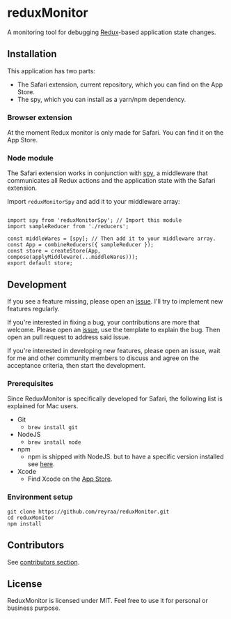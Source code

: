 # reduxMonitor
A monitoring tool for debugging [Redux](https://github.com/reactjs/redux)-based application state changes.


## Installation
This application has two parts:
- The Safari extension, current repository, which you can find on the App Store. 
- The spy, which you can install as a yarn/npm dependency. 


### Browser extension
At the moment Redux monitor is only made for Safari. You can find it on the App Store. 


### Node module
The Safari extension works in conjunction with [spy](https://github.com/reyraa/reduxMonitorSpy), a middleware that communicates all Redux actions and the application state with the Safari extension.

Import `reduxMonitorSpy` and add it to your middleware array:

```

import spy from 'reduxMonitorSpy'; // Import this module
import sampleReducer from './reducers';

const middleWares = [spy]; // Then add it to your middleware array.
const App = combineReducers({ sampleReducer });
const store = createStore(App, compose(applyMiddleware(...middleWares)));
export default store;

```

## Development
If you see a feature missing, please open an [issue](https://github.com/reyraa/reduxMonitor/issues). I'll try to implement new features regularly.

If you're interested in fixing a bug, your contributions are more that welcome. Please open an [issue](https://github.com/reyraa/reduxMonitor/issues), use the template to explain the bug. Then open an pull request to address said issue.

If you're interested in developing new features, please open an issue, wait for me and other community members to discuss and agree on the acceptance criteria, then start the development.


### Prerequisites
Since ReduxMonitor is specifically developed for Safari, the following list is explained for Mac users.
 - Git
   - `brew install git`
 - NodeJS
   - `brew install node`
 - npm
   - npm is shipped with NodeJS. but to have a specific version installed see [here](https://stackoverflow.com/questions/9755841/how-can-i-change-the-version-of-npm-using-nvm).
 - Xcode
   - Find Xcode on the [App Store](https://apps.apple.com/de/app/xcode/id497799835?l=en&mt=12).


### Environment setup
```
git clone https://github.com/reyraa/reduxMonitor.git
cd reduxMonitor
npm install
```


## Contributors
See [contributors section](https://github.com/reyraa/reduxMonitor/graphs/contributors).


## License
ReduxMonitor is licensed under MIT. Feel free to use it for personal or business purpose.
